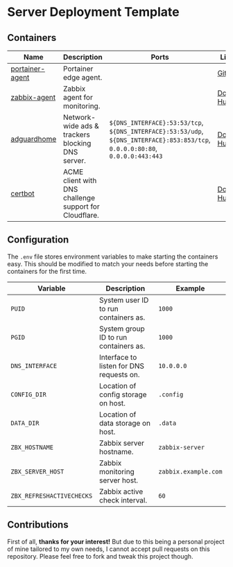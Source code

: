 # Server Deployment Template

## Containers

| **Name** | **Description** | **Ports** | **Links** |
|---|---|---|---|
| [portainer-agent](./docker-compose.monitoring.yml#L5)  | Portainer edge agent. |  | [GitHub](https://github.com/portainer/agent) |
| [zabbix-agent](./docker-compose.monitoring.yml#L21)  | Zabbix agent for monitoring. |  | [Docker Hub](https://hub.docker.com/r/zabbix/zabbix-agent) |
| [adguardhome](./docker-compose.yml#L7)  | Network-wide ads & trackers blocking DNS server. | `${DNS_INTERFACE}:53:53/tcp`, `${DNS_INTERFACE}:53:53/udp`, `${DNS_INTERFACE}:853:853/tcp`, `0.0.0.0:80:80`, `0.0.0.0:443:443` | [Docker Hub](https://hub.docker.com/r/adguard/adguardhome) |
| [certbot](./docker-compose.yml#L25)  | ACME client with DNS challenge support for Cloudflare. |  | [Docker Hub](https://hub.docker.com/r/certbot/dns-cloudflare) |



## Configuration
The `.env` file stores environment variables to make starting the containers easy. This should be modified to match your needs before starting the containers for the first time.

| **Variable** | **Description** | **Example** |
|---|---|---|
| `PUID` | System user ID to run containers as. | `1000` |
| `PGID` | System group ID to run containers as. | `1000` |
| `DNS_INTERFACE` | Interface to listen for DNS requests on. | `10.0.0.0` |
| `CONFIG_DIR` | Location of config storage on host. | `.config` |
| `DATA_DIR` | Location of data storage on host. | `.data` |
| `ZBX_HOSTNAME` | Zabbix server hostname. | `zabbix-server` |
| `ZBX_SERVER_HOST` | Zabbix monitoring server host. | `zabbix.example.com` |
| `ZBX_REFRESHACTIVECHECKS` | Zabbix active check interval. | `60` |


## Contributions

First of all, **thanks for your interest!** But due to this being a personal project of mine tailored to my own needs, I cannot accept pull requests on this repository. Please feel free to fork and tweak this project though.